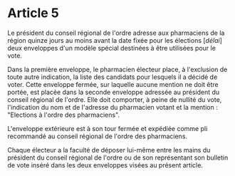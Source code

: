# Article 5

Le président du conseil régional de l'ordre adresse aux pharmaciens de la région quinze jours au moins avant la date fixée pour les élections [*délai*] deux enveloppes d'un modèle spécial destinées à être utilisées pour le vote.

Dans la première enveloppe, le pharmacien électeur place, à l'exclusion de toute autre indication, la liste des candidats pour lesquels il a décidé de voter. Cette enveloppe fermée, sur laquelle aucune mention ne doit être portée, est placée dans la seconde enveloppe adressée au président du conseil régional de l'ordre. Elle doit comporter, à peine de nullité du vote, l'indication du nom et de l'adresse du pharmacien votant et la mention : "Elections à l'ordre des pharmaciens".

L'enveloppe extérieure est à son tour fermée et expédiée comme pli recommandé au conseil régional de l'ordre des pharmaciens.

Chaque électeur a la faculté de déposer lui-même entre les mains du président du conseil régional de l'ordre ou de son représentant son bulletin de vote inséré dans les deux enveloppes visées au présent article.

